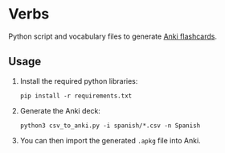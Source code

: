 # Verbs

Python script and vocabulary files to generate [Anki flashcards](https://apps.ankiweb.net/).

## Usage

1. Install the required python libraries:
   ```commandline
   pip install -r requirements.txt
   ```
2. Generate the Anki deck:
    ```commandline
    python3 csv_to_anki.py -i spanish/*.csv -n Spanish
    ```
3. You can then import the generated `.apkg` file into Anki.